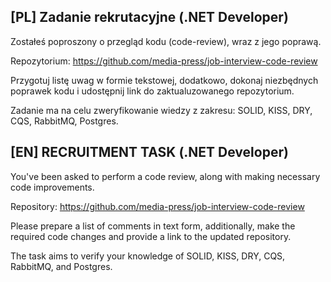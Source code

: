 ## [PL] Zadanie rekrutacyjne (.NET Developer)

Zostałeś poproszony o przegląd kodu (code-review), wraz z jego poprawą.

Repozytorium: https://github.com/media-press/job-interview-code-review

Przygotuj listę uwag w formie tekstowej, dodatkowo, dokonaj niezbędnych poprawek kodu i udostępnij link do zaktualuzowanego repozytorium.

Zadanie ma na celu zweryfikowanie wiedzy z zakresu: SOLID, KISS, DRY, CQS, RabbitMQ, Postgres.

## [EN] RECRUITMENT TASK (.NET Developer)

You've been asked to perform a code review, along with making necessary code improvements. 

Repository: https://github.com/media-press/job-interview-code-review

Please prepare a list of comments in text form, additionally, make the required code changes
and provide a link to the updated repository.

The task aims to verify your knowledge of SOLID, KISS, DRY, CQS, RabbitMQ, and Postgres.